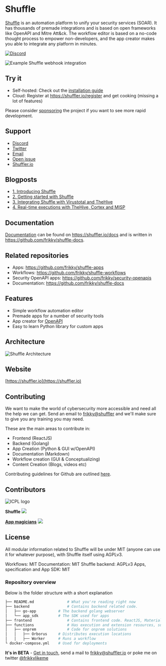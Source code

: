 # Shuffle 
[Shuffle](https://shuffler.io) is an automation platform to unify your security services (SOAR). It has thousands of premade integrations and is based on open frameworks like OpenAPI and Mitre Att&ck. The workflow editor is based on a no-code thought process to empower non-developers, and the app creator makes you able to integrate any platform in minutes.

[![Discord](https://img.shields.io/discord/463752820026376202.svg?label=&logo=discord&logoColor=ffffff&color=7389D8&labelColor=6A7EC2)](https://discord.gg/B2CBzUm)

![Example Shuffle webhook integration](https://github.com/frikky/Shuffle/blob/master/frontend/src/assets/img/shuffle_webhook.png)

## Try it
* Self-hosted: Check out the [installation guide](https://github.com/frikky/shuffle/blob/master/.github/install-guide.md)
* Cloud: Register at https://shuffler.io/register and get cooking (missing a lot of features)

Please consider [sponsoring](https://github.com/sponsors/frikky) the project if you want to see more rapid development.

## Support
* [Discord](https://discord.gg/B2CBzUm)
* [Twitter](https://twitter.com/shuffleio)
* [Email](mailto:frikky@shuffler.io)
* [Open issue](https://github.com/frikky/Shuffle/issues/new)
* [Shuffler.io](https://shuffler.io/contact)

## Blogposts
* [1. Introducing Shuffle](https://medium.com/security-operation-capybara/introducing-shuffle-an-open-source-soar-platform-part-1-58a529de7d12)
* [2. Getting started with Shuffle](https://medium.com/security-operation-capybara/getting-started-with-shuffle-an-open-source-soar-platform-part-2-1d7c67a64244)
* [3. Integrating Shuffle with Virustotal and TheHive](https://medium.com/@Frikkylikeme/integrating-shuffle-with-virustotal-and-thehive-open-source-soar-part-3-8e2e0d3396a9)
* [4. Real-time executions with TheHive, Cortex and MISP](https://medium.com/@Frikkylikeme/indicators-and-webhooks-with-thehive-cortex-and-misp-open-source-soar-part-4-f70cde942e59)

## Documentation
[Documentation](https://shuffler.io/docs) can be found on https://shuffler.io/docs and is written in https://github.com/frikky/shuffle-docs.

## Related repositories
* Apps: https://github.com/frikky/shuffle-apps
* Workflows: https://github.com/frikky/shuffle-workflows
* Security OpenAPI apps: https://github.com/frikky/security-openapis
* Documentation: https://github.com/frikky/shuffle-docs

## Features
* Simple workflow automation editor 
* Premade apps for a number of security tools
* App creator for [OpenAPI](https://github.com/frikky/OpenAPI-security-definitions)
* Easy to learn Python library for custom apps

## Architecture
![Shuffle Architecture](https://github.com/frikky/Shuffle/blob/master/frontend/src/assets/img/shuffle_architecture.png)

## Website
[https://shuffler.io](https://shuffler.io)

## Contributing
We want to make the world of cybersecurity more accessible and need all the help we can get. Send an email to [frikky@shuffler](mailto:frikky@shuffler.io) and we'll make sure to give you any training you may need.

These are the main areas to contribute in:
* Frontend (ReactJS)
* Backend (Golang)
* App Creation (Python & GUI w/OpenAPI)
* Documentation (Markdown)
* Workflow creation (GUI & Conceptualizing) 
* Content Creation (Blogs, videos etc) 

Contributing guidelines for Github are outlined [here](https://github.com/frikky/Shuffle/blob/master/.github/CONTRIBUTING.md).

## Contributors 
![ICPL logo](https://github.com/frikky/Shuffle/blob/launch/frontend/src/assets/img/icpl_logo.png)

**Shuffle**
<a href="https://github.com/frikky/shuffle/graphs/contributors">
  <img src="https://contrib.rocks/image?repo=frikky/shuffle" />
</a>

[**App magicians**](https://github.com/frikky/shuffle-apps)
<a href="https://github.com/frikky/shuffle-apps/graphs/contributors">
  <img src="https://contrib.rocks/image?repo=frikky/shuffle-apps" />
</a>

## License
All modular information related to Shuffle will be under MIT (anyone can use it for whatever purpose), with Shuffle itself using AGPLv3. 

Workflows: MIT
Documentation: MIT
Shuffle backend: AGPLv3 
Apps, specification and App SDK: MIT

### Repository overview 
Below is the folder structure with a short explanation
```bash
├── README.md				# What you're reading right now
├── backend					# Contains backend related code.
│   ├── go-app 			# The backend golang webserver
│   └── app_sdk			# The SDK used for apps
├── frontend				# Contains frontend code. ReactJS, Material UI and cytoscape
├── functions				# Has execution and extension resources, such as the Wazuh integration
│   ├── onprem				# Code for onprem solutions
│   │   ├── Orborus 	# Distributes execution locations
│   │   ├── Worker		# Runs a workflow
└ docker-compose.yml 	# Used for deployments
```

**It's in BETA** - [Get in touch](https://shuffler.io/contact), send a mail to [frikky@shuffler.io](mailto:frikky@shuffler.io) or poke me on twitter [@frikkylikeme](https://twitter.com/frikkylikeme)

